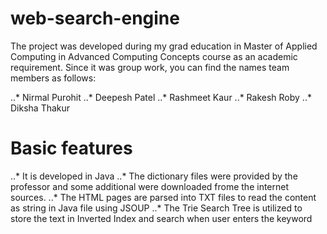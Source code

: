 # web-search-engine

The project was developed during my grad education in Master of Applied Computing in Advanced Computing Concepts course as an academic requirement. Since it was group work, you can find the names team members as follows:

..* Nirmal Purohit
..* Deepesh Patel
..* Rashmeet Kaur
..* Rakesh Roby
..* Diksha Thakur

# Basic features

..* It is developed in Java
..* The dictionary files were provided by the professor and some additional were downloaded frome the internet sources.
..* The HTML pages are parsed into TXT files to read the content as string in Java file using JSOUP
..* The Trie Search Tree is utilized to store the text in Inverted Index and search when user enters the keyword
